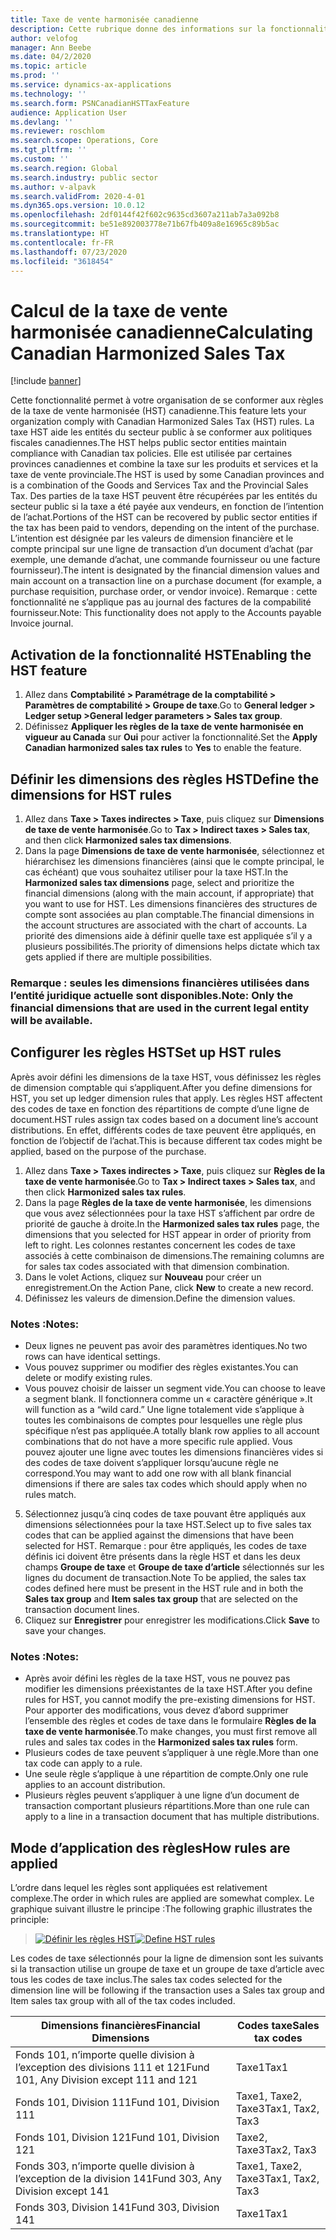 ```yaml
---
title: Taxe de vente harmonisée canadienne
description: Cette rubrique donne des informations sur la fonctionnalité de prise en charge de la taxe de vente harmonisée pour le secteur public.
author: velofog
manager: Ann Beebe
ms.date: 04/2/2020
ms.topic: article
ms.prod: ''
ms.service: dynamics-ax-applications
ms.technology: ''
ms.search.form: PSNCanadianHSTTaxFeature
audience: Application User
ms.devlang: ''
ms.reviewer: roschlom
ms.search.scope: Operations, Core
ms.tgt_pltfrm: ''
ms.custom: ''
ms.search.region: Global
ms.search.industry: public sector
ms.author: v-alpavk
ms.search.validFrom: 2020-4-01
ms.dyn365.ops.version: 10.0.12
ms.openlocfilehash: 2df0144f42f602c9635cd3607a211ab7a3a092b8
ms.sourcegitcommit: be51e892003778e71b67fb409a8e16965c89b5ac
ms.translationtype: HT
ms.contentlocale: fr-FR
ms.lasthandoff: 07/23/2020
ms.locfileid: "3618454"
---
```

# <a name="calculating-canadian-harmonized-sales-tax"></a><span data-ttu-id="5cf49-103">Calcul de la taxe de vente harmonisée canadienne</span><span class="sxs-lookup"><span data-stu-id="5cf49-103">Calculating Canadian Harmonized Sales Tax</span></span>

[!include [banner](../includes/banner.md)]

<span data-ttu-id="5cf49-104">Cette fonctionnalité permet à votre organisation de se conformer aux règles de la taxe de vente harmonisée (HST) canadienne.</span><span class="sxs-lookup"><span data-stu-id="5cf49-104">This feature lets your organization comply with Canadian Harmonized Sales Tax (HST) rules.</span></span> <span data-ttu-id="5cf49-105">La taxe HST aide les entités du secteur public à se conformer aux politiques fiscales canadiennes.</span><span class="sxs-lookup"><span data-stu-id="5cf49-105">The HST helps public sector entities maintain compliance with Canadian tax policies.</span></span> <span data-ttu-id="5cf49-106">Elle est utilisée par certaines provinces canadiennes et combine la taxe sur les produits et services et la taxe de vente provinciale.</span><span class="sxs-lookup"><span data-stu-id="5cf49-106">The HST is used by some Canadian provinces and is a combination of the Goods and Services Tax and the Provincial Sales Tax.</span></span>
<span data-ttu-id="5cf49-107">Des parties de la taxe HST peuvent être récupérées par les entités du secteur public si la taxe a été payée aux vendeurs, en fonction de l’intention de l’achat.</span><span class="sxs-lookup"><span data-stu-id="5cf49-107">Portions of the HST can be recovered by public sector entities if the tax has been paid to vendors, depending on the intent of the purchase.</span></span> <span data-ttu-id="5cf49-108">L’intention est désignée par les valeurs de dimension financière et le compte principal sur une ligne de transaction d’un document d’achat (par exemple, une demande d’achat, une commande fournisseur ou une facture fournisseur).</span><span class="sxs-lookup"><span data-stu-id="5cf49-108">The intent is designated by the financial dimension values and main account on a transaction line on a purchase document (for example, a purchase requisition, purchase order, or vendor invoice).</span></span>
<span data-ttu-id="5cf49-109">Remarque : cette fonctionnalité ne s’applique pas au journal des factures de la compabilité fournisseur.</span><span class="sxs-lookup"><span data-stu-id="5cf49-109">Note: This functionality does not apply to the Accounts payable Invoice journal.</span></span>

## <a name="enabling-the-hst-feature"></a><span data-ttu-id="5cf49-110">Activation de la fonctionnalité HST</span><span class="sxs-lookup"><span data-stu-id="5cf49-110">Enabling the HST feature</span></span>

1. <span data-ttu-id="5cf49-111">Allez dans **Comptabilité > Paramétrage de la comptabilité > Paramètres de comptabilité > Groupe de taxe**.</span><span class="sxs-lookup"><span data-stu-id="5cf49-111">Go to **General ledger > Ledger setup >General ledger parameters > Sales tax group**.</span></span>
2. <span data-ttu-id="5cf49-112">Définissez **Appliquer les règles de la taxe de vente harmonisée en vigueur au Canada** sur **Oui** pour activer la fonctionnalité.</span><span class="sxs-lookup"><span data-stu-id="5cf49-112">Set the **Apply Canadian harmonized sales tax rules** to **Yes** to enable the feature.</span></span>

## <a name="define-the-dimensions-for-hst-rules"></a><span data-ttu-id="5cf49-113">Définir les dimensions des règles HST</span><span class="sxs-lookup"><span data-stu-id="5cf49-113">Define the dimensions for HST rules</span></span>

1. <span data-ttu-id="5cf49-114">Allez dans **Taxe > Taxes indirectes > Taxe**, puis cliquez sur **Dimensions de taxe de vente harmonisée**.</span><span class="sxs-lookup"><span data-stu-id="5cf49-114">Go to **Tax > Indirect taxes > Sales tax**, and then click **Harmonized sales tax dimensions**.</span></span> 
2. <span data-ttu-id="5cf49-115">Dans la page **Dimensions de taxe de vente harmonisée**, sélectionnez et hiérarchisez les dimensions financières (ainsi que le compte principal, le cas échéant) que vous souhaitez utiliser pour la taxe HST.</span><span class="sxs-lookup"><span data-stu-id="5cf49-115">In the **Harmonized sales tax dimensions** page, select and prioritize the financial dimensions (along with the main account, if appropriate) that you want to use for HST.</span></span> <span data-ttu-id="5cf49-116">Les dimensions financières des structures de compte sont associées au plan comptable.</span><span class="sxs-lookup"><span data-stu-id="5cf49-116">The financial dimensions in the account structures are associated with the chart of accounts.</span></span> <span data-ttu-id="5cf49-117">La priorité des dimensions aide à définir quelle taxe est appliquée s’il y a plusieurs possibilités.</span><span class="sxs-lookup"><span data-stu-id="5cf49-117">The priority of dimensions helps dictate which tax gets applied if there are multiple possibilities.</span></span> 



### <a name="note-only-the-financial-dimensions-that-are-used-in-the-current-legal-entity-will-be-available"></a><span data-ttu-id="5cf49-118">Remarque : seules les dimensions financières utilisées dans l’entité juridique actuelle sont disponibles.</span><span class="sxs-lookup"><span data-stu-id="5cf49-118">Note: Only the financial dimensions that are used in the current legal entity will be available.</span></span>

## <a name="set-up-hst-rules"></a><span data-ttu-id="5cf49-119">Configurer les règles HST</span><span class="sxs-lookup"><span data-stu-id="5cf49-119">Set up HST rules</span></span>

<span data-ttu-id="5cf49-120">Après avoir défini les dimensions de la taxe HST, vous définissez les règles de dimension comptable qui s’appliquent.</span><span class="sxs-lookup"><span data-stu-id="5cf49-120">After you define dimensions for HST, you set up ledger dimension rules that apply.</span></span> <span data-ttu-id="5cf49-121">Les règles HST affectent des codes de taxe en fonction des répartitions de compte d’une ligne de document.</span><span class="sxs-lookup"><span data-stu-id="5cf49-121">HST rules assign tax codes based on a document line’s account distributions.</span></span> <span data-ttu-id="5cf49-122">En effet, différents codes de taxe peuvent être appliqués, en fonction de l’objectif de l’achat.</span><span class="sxs-lookup"><span data-stu-id="5cf49-122">This is because different tax codes might be applied, based on the purpose of the purchase.</span></span>
1. <span data-ttu-id="5cf49-123">Allez dans **Taxe > Taxes indirectes > Taxe**, puis cliquez sur **Règles de la taxe de vente harmonisée**.</span><span class="sxs-lookup"><span data-stu-id="5cf49-123">Go to **Tax > Indirect taxes > Sales tax**, and then click **Harmonized sales tax rules**.</span></span> 
2. <span data-ttu-id="5cf49-124">Dans la page **Règles de la taxe de vente harmonisée**, les dimensions que vous avez sélectionnées pour la taxe HST s’affichent par ordre de priorité de gauche à droite.</span><span class="sxs-lookup"><span data-stu-id="5cf49-124">In the **Harmonized sales tax rules** page, the dimensions that you selected for HST appear in order of priority from left to right.</span></span> <span data-ttu-id="5cf49-125">Les colonnes restantes concernent les codes de taxe associés à cette combinaison de dimensions.</span><span class="sxs-lookup"><span data-stu-id="5cf49-125">The remaining columns are for sales tax codes associated with that dimension combination.</span></span> 
3. <span data-ttu-id="5cf49-126">Dans le volet Actions, cliquez sur **Nouveau** pour créer un enregistrement.</span><span class="sxs-lookup"><span data-stu-id="5cf49-126">On the Action Pane, click **New** to create a new record.</span></span>
4. <span data-ttu-id="5cf49-127">Définissez les valeurs de dimension.</span><span class="sxs-lookup"><span data-stu-id="5cf49-127">Define the dimension values.</span></span> 

### <a name="notes"></a><span data-ttu-id="5cf49-128">Notes :</span><span class="sxs-lookup"><span data-stu-id="5cf49-128">Notes:</span></span>
- <span data-ttu-id="5cf49-129">Deux lignes ne peuvent pas avoir des paramètres identiques.</span><span class="sxs-lookup"><span data-stu-id="5cf49-129">No two rows can have identical settings.</span></span>
- <span data-ttu-id="5cf49-130">Vous pouvez supprimer ou modifier des règles existantes.</span><span class="sxs-lookup"><span data-stu-id="5cf49-130">You can delete or modify existing rules.</span></span>
- <span data-ttu-id="5cf49-131">Vous pouvez choisir de laisser un segment vide.</span><span class="sxs-lookup"><span data-stu-id="5cf49-131">You can choose to leave a segment blank.</span></span> <span data-ttu-id="5cf49-132">Il fonctionnera comme un « caractère générique ».</span><span class="sxs-lookup"><span data-stu-id="5cf49-132">It will function as a “wild card.”</span></span> <span data-ttu-id="5cf49-133">Une ligne totalement vide s’applique à toutes les combinaisons de comptes pour lesquelles une règle plus spécifique n’est pas appliquée.</span><span class="sxs-lookup"><span data-stu-id="5cf49-133">A totally blank row applies to all account combinations that do not have a more specific rule applied.</span></span> <span data-ttu-id="5cf49-134">Vous pouvez ajouter une ligne avec toutes les dimensions financières vides si des codes de taxe doivent s’appliquer lorsqu’aucune règle ne correspond.</span><span class="sxs-lookup"><span data-stu-id="5cf49-134">You may want to add one row with all blank financial dimensions if there are sales tax codes which should apply when no rules match.</span></span>

5. <span data-ttu-id="5cf49-135">Sélectionnez jusqu’à cinq codes de taxe pouvant être appliqués aux dimensions sélectionnées pour la taxe HST.</span><span class="sxs-lookup"><span data-stu-id="5cf49-135">Select up to five sales tax codes that can be applied against the dimensions that have been selected for HST.</span></span> <span data-ttu-id="5cf49-136">Remarque : pour être appliqués, les codes de taxe définis ici doivent être présents dans la règle HST et dans les deux champs **Groupe de taxe** et **Groupe de taxe d’article** sélectionnés sur les lignes du document de transaction.</span><span class="sxs-lookup"><span data-stu-id="5cf49-136">Note To be applied, the sales tax codes defined here must be present in the HST rule and in both the **Sales tax group** and **Item sales tax group** that are selected on the transaction document lines.</span></span> 
6. <span data-ttu-id="5cf49-137">Cliquez sur **Enregistrer** pour enregistrer les modifications.</span><span class="sxs-lookup"><span data-stu-id="5cf49-137">Click **Save** to save your changes.</span></span> 

### <a name="notes"></a><span data-ttu-id="5cf49-138">Notes :</span><span class="sxs-lookup"><span data-stu-id="5cf49-138">Notes:</span></span>
- <span data-ttu-id="5cf49-139">Après avoir défini les règles de la taxe HST, vous ne pouvez pas modifier les dimensions préexistantes de la taxe HST.</span><span class="sxs-lookup"><span data-stu-id="5cf49-139">After you define rules for HST, you cannot modify the pre-existing dimensions for HST.</span></span> <span data-ttu-id="5cf49-140">Pour apporter des modifications, vous devez d’abord supprimer l’ensemble des règles et codes de taxe dans le formulaire **Règles de la taxe de vente harmonisée**.</span><span class="sxs-lookup"><span data-stu-id="5cf49-140">To make changes, you must first remove all rules and sales tax codes in the **Harmonized sales tax rules** form.</span></span>
- <span data-ttu-id="5cf49-141">Plusieurs codes de taxe peuvent s’appliquer à une règle.</span><span class="sxs-lookup"><span data-stu-id="5cf49-141">More than one tax code can apply to a rule.</span></span>
- <span data-ttu-id="5cf49-142">Une seule règle s’applique à une répartition de compte.</span><span class="sxs-lookup"><span data-stu-id="5cf49-142">Only one rule applies to an account distribution.</span></span>
- <span data-ttu-id="5cf49-143">Plusieurs règles peuvent s’appliquer à une ligne d’un document de transaction comportant plusieurs répartitions.</span><span class="sxs-lookup"><span data-stu-id="5cf49-143">More than one rule can apply to a line in a transaction document that has multiple distributions.</span></span>

## <a name="how-rules-are-applied"></a><span data-ttu-id="5cf49-144">Mode d’application des règles</span><span class="sxs-lookup"><span data-stu-id="5cf49-144">How rules are applied</span></span>

<span data-ttu-id="5cf49-145">L’ordre dans lequel les règles sont appliquées est relativement complexe.</span><span class="sxs-lookup"><span data-stu-id="5cf49-145">The order in which rules are applied are somewhat complex.</span></span> <span data-ttu-id="5cf49-146">Le graphique suivant illustre le principe :</span><span class="sxs-lookup"><span data-stu-id="5cf49-146">The following graphic illustrates the principle:</span></span>

> <span data-ttu-id="5cf49-147">[![Définir les règles HST](./media/define-hst-rules.png)](./media/define-hst-rules.png)</span><span class="sxs-lookup"><span data-stu-id="5cf49-147">[![Define HST rules](./media/define-hst-rules.png)](./media/define-hst-rules.png)</span></span>

<span data-ttu-id="5cf49-148">Les codes de taxe sélectionnés pour la ligne de dimension sont les suivants si la transaction utilise un groupe de taxe et un groupe de taxe d’article avec tous les codes de taxe inclus.</span><span class="sxs-lookup"><span data-stu-id="5cf49-148">The sales tax codes selected for the dimension line will be following if the transaction uses a Sales tax group and Item sales tax group with all of the tax codes included.</span></span>

|<span data-ttu-id="5cf49-149">Dimensions financières</span><span class="sxs-lookup"><span data-stu-id="5cf49-149">Financial Dimensions</span></span>                     | <span data-ttu-id="5cf49-150">Codes taxe</span><span class="sxs-lookup"><span data-stu-id="5cf49-150">Sales tax codes</span></span>|
|-----------------------------------------|-----------------|   
|<span data-ttu-id="5cf49-151">Fonds 101, n’importe quelle division à l’exception des divisions 111 et 121</span><span class="sxs-lookup"><span data-stu-id="5cf49-151">Fund 101, Any Division except 111 and 121</span></span>| <span data-ttu-id="5cf49-152">Taxe1</span><span class="sxs-lookup"><span data-stu-id="5cf49-152">Tax1</span></span>            |
|   <span data-ttu-id="5cf49-153">Fonds 101, Division 111</span><span class="sxs-lookup"><span data-stu-id="5cf49-153">Fund 101, Division 111</span></span>                  |   <span data-ttu-id="5cf49-154">Taxe1, Taxe2, Taxe3</span><span class="sxs-lookup"><span data-stu-id="5cf49-154">Tax1, Tax2, Tax3</span></span>|
|   <span data-ttu-id="5cf49-155">Fonds 101, Division 121</span><span class="sxs-lookup"><span data-stu-id="5cf49-155">Fund 101, Division 121</span></span>                  | <span data-ttu-id="5cf49-156">Taxe2, Taxe3</span><span class="sxs-lookup"><span data-stu-id="5cf49-156">Tax2, Tax3</span></span>      |
|   <span data-ttu-id="5cf49-157">Fonds 303, n’importe quelle division à l’exception de la division 141</span><span class="sxs-lookup"><span data-stu-id="5cf49-157">Fund 303, Any Division except 141</span></span>         | <span data-ttu-id="5cf49-158">Taxe1, Taxe2, Taxe3</span><span class="sxs-lookup"><span data-stu-id="5cf49-158">Tax1, Tax2, Tax3</span></span>|
|   <span data-ttu-id="5cf49-159">Fonds 303, Division 141</span><span class="sxs-lookup"><span data-stu-id="5cf49-159">Fund 303, Division 141</span></span>                  | <span data-ttu-id="5cf49-160">Taxe1</span><span class="sxs-lookup"><span data-stu-id="5cf49-160">Tax1</span></span>            |
